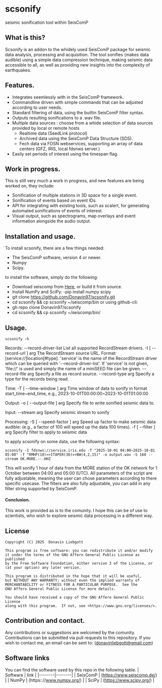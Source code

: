 # scsonify
seismic sonification tool within SeisComP

## What is this?
Scsonify is an addon to the whidely used SeisComP package for seismic data analysis, processing and acquisition.
The tool sonifies (makes data audible) using a simple data compression technique, making seismic data accessible to all, as well as providing new insights into the complexity of earthquakes.
## Features.
- Integrates seemlessly with in the SeisComP framework.
- Commandline driven with simple commands that can be adjusted according to user needs.
- Standard filtering of data, using the builtin SeisComP filter syntax.
- Outputs resulting sonifications to a .wav file.
- Multiple data sources : choose from a whide selection of data sources provided by local or remote hosts
  - Realtime data (SeedLink protocol)
  - Archived data using the SeisComP Data Structure (SDS).
  - Fech data via FDSN webservices, supporting an array of data centers (GFZ, IRIS, local fdsnws server.)
- Easily set periods of interest using the timespan flag.
## Work in progress.
This is still very much a work in progress, and new features are being worked on, they include:
- Sonification of multiple stations in 3D space for a single event.
- Sonification of events based on event IDs.
- API for integrating with existing tools, such as scalert, for generating automated sonifications of events of interest.
- Visual output, such as spectrograms, map overlays and event information alongside the audio output.

## Installation and usage.
To install scsonify, there are a few things needed:
- The SeisComP software, version 4 or newer.
- Numpy
- Scipy.

to install the software, simply do the following:

- Download seiscomp from [Here](https://www.seiscomp.de/downloader/), or build it from source.
- Install NumPy and SciPy:
  -pip install numpy scipy
- git clone https://github.com/Donavin97/scsonify.git
- cd scsonify && cp scsonify ~/seiscomp/bin
or using github-cli:
- gh repo clone Donavin97/scsonify
- cd scsonify && cp scsonify ~/seiscomp/bin/

## Usage.
```
scsonify -h
```
Records:
  --record-driver-list       List all supported RecordStream drivers.
  -I [ --record-url ] arg    The RecordStream source URL. Format:
                             [service://]location[#type]. 'service' is the name
                             of the RecordStream driver which can be queried
                             with '--record-driver-list'. If 'service' is not
                             given, 'file://' is used and simply the name of a
                             miniSEED file can be given.
  --record-file arg          Specify a file as record source.
  --record-type arg          Specify a type for the records being read.

Time:
  -T [ --time-window ] arg   Time window of data to sonify in format
                             start_time~end_time, e.g.,
                             2023-10-01T00:00:00~2023-10-01T01:00:00

Output:
  -o [ --output-file ] arg   Specify file to write sonified seismic data to.

Input:
  --stream arg               Specify seismic stream to sonify

Processing:
  -S [ --speed-factor ] arg  Speed up factor to make seismic data audible:
                             (e.g., a factor of 100 will speed up the data 100
                             times).
  -f [ --filter ] arg        Specify filter to apply to seismic data

to apply scsonify on some data, use the following syntax:
```
scsonify -I fdsnws://service.iris.edu -T "2025-10-01 04:00~2025-10-01 05:00" -f "RMHP(10)>>ITAPER(30)>>BW(4,2,15)" -o output.wav -S 160 --stream OK.MORE.--.HHZ
```
This will sonify 1 hour of data from the MORE station of the OK network for 1 October between 04:00 and 05:00 (UTC).
All parameters of the script are fully adjustable, meaning the user can chose parameters according to there specific usecase.
The filters are also fully adjustable, you can add in any filter string supported by SeisComP.
#### Conclusion.
This work is provided as is to the comunity.
I hope this can be of use to scientists, who wish to explore seismic data processing in a different way.
## License
    Copyright (C) 2025  Donavin Liebgott

    This program is free software: you can redistribute it and/or modify
    it under the terms of the GNU Affero General Public License as published
    by the Free Software Foundation, either version 3 of the License, or
    (at your option) any later version.

    This program is distributed in the hope that it will be useful,
    but WITHOUT ANY WARRANTY; without even the implied warranty of
    MERCHANTABILITY or FITNESS FOR A PARTICULAR PURPOSE.  See the
    GNU Affero General Public License for more details.

    You should have received a copy of the GNU Affero General Public License
    along with this program.  If not, see <https://www.gnu.org/licenses/>.
 
## Contribution and contact.
Any contributions or suggestions are welcomed by the comunity.
Contributions can be submitted via pull requests to this repository.
If you wish to contact me, an email can be sent to:
(donavinliebgott@gmail.com)
## Software links
You can find the software used by this repo in the following table.
| Software | link |
|--------|--------|
| SeisComP | (https://www.seiscomp.de/) |
| NumPy | (https:://www.numpy.org/) |
| SciPy | (https://www.scipy.org/) |
